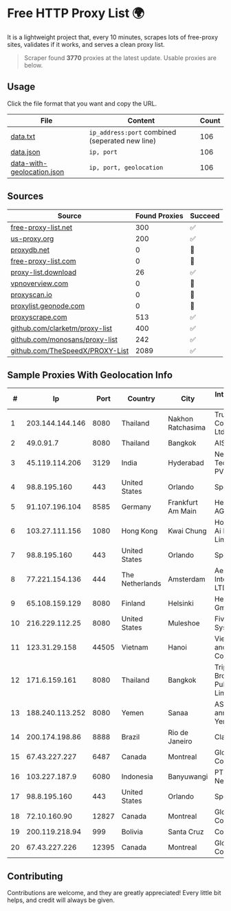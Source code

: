 
# Free HTTP Proxy List 🌍

It is a lightweight project that, every 10 minutes, scrapes lots of free-proxy sites, validates if it works, and serves a clean proxy list.


> Scraper found **3770** proxies at the latest update. Usable proxies are below.

## Usage

Click the file format that you want and copy the URL.


|File|Content|Count|
|----|-------|-----|
|[data.txt](https://raw.githubusercontent.com/themiralay/Proxy-List-World/master/data.txt)|`ip_address:port` combined (seperated new line)|106|
|[data.json](https://raw.githubusercontent.com/themiralay/Proxy-List-World/master/data.json)|`ip, port`|106|
|[data-with-geolocation.json](https://raw.githubusercontent.com/themiralay/Proxy-List-World/master/data-with-geolocation.json)|`ip, port, geolocation`|106|

## Sources

|Source|Found Proxies|Succeed|
|------|-------------|-------|
|[free-proxy-list.net](https://free-proxy-list.net)|300|✅|
|[us-proxy.org](https://www.us-proxy.org)|200|✅|
|[proxydb.net](http://proxydb.net)|0|🚫|
|[free-proxy-list.com](https://free-proxy-list.com/?page=&port=&type%5B%5D=http&type%5B%5D=https&up_time=0&search=Search)|0|🚫|
|[proxy-list.download](https://www.proxy-list.download/HTTP)|26|✅|
|[vpnoverview.com](https://vpnoverview.com/privacy/anonymous-browsing/free-proxy-servers)|0|🚫|
|[proxyscan.io](https://www.proxyscan.io)|0|🚫|
|[proxylist.geonode.com](https://proxylist.geonode.com/api/proxy-list?limit=300&page=1&sort_by=lastChecked&sort_type=desc&protocols=http,https)|0|🚫|
|[proxyscrape.com](https://api.proxyscrape.com/v2/?request=displayproxies&protocol=http&timeout=10000&country=all&ssl=all&anonymity=all)|513|✅|
|[github.com/clarketm/proxy-list](https://raw.githubusercontent.com/clarketm/proxy-list/master/proxy-list-raw.txt)|400|✅|
|[github.com/monosans/proxy-list](https://raw.githubusercontent.com/monosans/proxy-list/main/proxies/http.txt)|242|✅|
|[github.com/TheSpeedX/PROXY-List](https://raw.githubusercontent.com/TheSpeedX/PROXY-List/master/http.txt)|2089|✅|


## Sample Proxies With Geolocation Info

|#|Ip|Port|Country|City|Internet Service Provider|
|-|--|----|-------|----|-------------------------|
|1|203.144.144.146|8080|Thailand|Nakhon Ratchasima|True Internet Corporation CO. Ltd.|
|2|49.0.91.7|8080|Thailand|Bangkok|AIS-Fibre|
|3|45.119.114.206|3129|India|Hyderabad|Netrun Technologies PVT LTD|
|4|98.8.195.160|443|United States|Orlando|Spectrum|
|5|91.107.196.104|8585|Germany|Frankfurt Am Main|Hetzner Online AG|
|6|103.27.111.156|1080|Hong Kong|Kwai Chung|Hong Kong San Ai Net Int'l Limited|
|7|98.8.195.160|443|United States|Orlando|Spectrum|
|8|77.221.154.136|444|The Netherlands|Amsterdam|Aeza International LTD|
|9|65.108.159.129|8080|Finland|Helsinki|Hetzner Online GmbH|
|10|216.229.112.25|8080|United States|Muleshoe|Five Area Systems, LLC|
|11|123.31.29.158|44505|Vietnam|Hanoi|VietNam Post and Telecom Corporation|
|12|171.6.159.161|8080|Thailand|Bangkok|Triple T Broadband Public Company Limited|
|13|188.240.113.252|8080|Yemen|Sanaa|AS30873 annoucement YemenNet|
|14|200.174.198.86|8888|Brazil|Rio de Janeiro|Claro S.A|
|15|67.43.227.227|6487|Canada|Montreal|GloboTech Communications|
|16|103.227.187.9|6080|Indonesia|Banyuwangi|PT Master Star Network|
|17|98.8.195.160|443|United States|Orlando|Spectrum|
|18|72.10.160.90|12827|Canada|Montreal|GloboTech Communications|
|19|200.119.218.94|999|Bolivia|Santa Cruz|Cotas Ltda.|
|20|67.43.227.226|12395|Canada|Montreal|GloboTech Communications|



## Contributing

Contributions are welcome, and they are greatly appreciated! Every
little bit helps, and credit will always be given.

